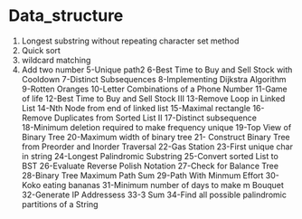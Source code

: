 # Data_structure
1. Longest substring without repeating character set method
2. Quick sort
3. wildcard matching
4. Add two number
5-Unique path2
6-Best Time to Buy and Sell Stock with Cooldown
7-Distinct Subsequences
8-Implementing Dijkstra Algorithm
9-Rotten Oranges
10-Letter Combinations of a Phone Number
11-Game of life
12-Best Time to Buy and Sell Stock III
13-Remove Loop in Linked List
14-Nth Node from end of linked list
15-Maximal rectangle
16-Remove Duplicates from Sorted List II
17-Distinct subsequence  
18-Minimum deletion required to make frequency unique
19-Top View of Binary Tree
20-Maximum width of binary tree
21- Construct Binary Tree from Preorder and Inorder Traversal
22-Gas Station
23-First unique char in string
24-Longest Palindromic Substring
25-Convert sorted List to BST
26-Evaluate Reverse Polish Notation
27-Check for Balance Tree 
28-Binary Tree Maximum Path Sum
29-Path With Minmum Effort
30-Koko eating bananas
31-Minimum number of days to make m Bouquet
32-Generate IP Addressess
33-3 Sum
34-Find all possible palindromic partitions of a String
